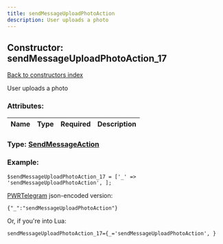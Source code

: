 ```yaml
---
title: sendMessageUploadPhotoAction
description: User uploads a photo
---
```

## Constructor: sendMessageUploadPhotoAction\_17  
[Back to constructors index](index.md)



User uploads a photo

### Attributes:

| Name     |    Type       | Required | Description |
|----------|:-------------:|:--------:|------------:|



### Type: [SendMessageAction](../types/SendMessageAction.md)


### Example:

```
$sendMessageUploadPhotoAction_17 = ['_' => 'sendMessageUploadPhotoAction', ];
```  

[PWRTelegram](https://pwrtelegram.xyz) json-encoded version:

```
{"_":"sendMessageUploadPhotoAction"}
```


Or, if you're into Lua:  


```
sendMessageUploadPhotoAction_17={_='sendMessageUploadPhotoAction', }

```


